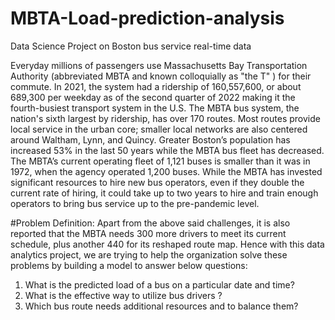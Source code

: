 # MBTA-Load-prediction-analysis
Data Science Project on Boston bus service real-time data 

Everyday millions of passengers use Massachusetts Bay Transportation Authority
(abbreviated MBTA and known colloquially as "the T" ) for their commute. In 2021, the
system had a ridership of 160,557,600, or about 689,300 per weekday as of the second
quarter of 2022 making it the fourth-busiest transport system in the U.S. The MBTA bus
system, the nation's sixth largest by ridership, has over 170 routes. Most routes provide
local service in the urban core; smaller local networks are also centered around Waltham,
Lynn, and Quincy.
Greater Boston’s population has increased 53% in the last 50 years while the MBTA bus
fleet has decreased. The MBTA’s current operating fleet of 1,121 buses is smaller than it
was in 1972, when the agency operated 1,200 buses. While the MBTA has invested
significant resources to hire new bus operators, even if they double the current rate of
hiring, it could take up to two years to hire and train enough operators to bring bus
service up to the pre-pandemic level.

#Problem Definition: Apart from the above said challenges, it is also reported that the
MBTA needs 300 more drivers to meet its current schedule, plus another 440 for
its reshaped route map. Hence with this data analytics project, we are trying to help the
organization solve these problems by building a model to answer below questions:
1. What is the predicted load of a bus on a particular date and time?
2. What is the effective way to utilize bus drivers ?
3. Which bus route needs additional resources and to balance them? 
